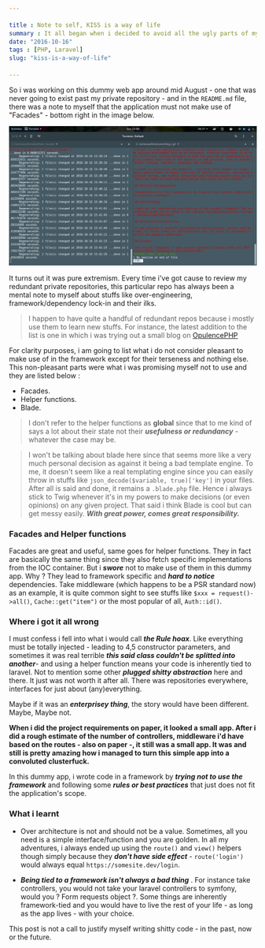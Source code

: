 ```yaml
---

title : Note to self, KISS is a way of life
summary : It all began when i decided to avoid all the ugly parts of my chosen framework, Laravel. Laravel "Facades", global helper functions et al. Little did i know it was more than what meets the eyes.
date: "2016-10-16"
tags : [PHP, Laravel]
slug: "kiss-is-a-way-of-life"

---
```



So i was working on this dummy web app around mid August - one that was never going to exist past my private repository - and in the `README.md` file, there was a note to myself that the application must not make use of "Facades" - bottom right in the image below.

![A laravel facade thou shall not use](/img/log/Screenshot-from-2016-10-16-15-44-26.png)

It turns out it was pure extremism. Every time i've got cause to review my redundant private repositories, this particular repo has always been a mental note to myself about stuffs like over-engineering, framework/dependency lock-in and their ilks.

> I happen to have quite a handful of redundant repos because i mostly use them to learn new stuffs.
For instance, the latest addition to the list is one in which i was trying out a small blog on [OpulencePHP](https://opulencephp.com)

For clarity purposes, i am going to list what i do not consider pleasant to make use of in the framework except for their terseness and nothing else. This non-pleasant parts were what i was promising myself not to use and they are listed below :

- Facades.
- Helper functions.
- Blade.

> I don't refer to the helper functions as **global** since that to me kind of says a lot about their state not their ***usefulness or redundancy*** - whatever the case may be.

> I won't be talking about blade here since that seems more like a very much personal decision as against it being a bad template engine. To me, it doesn't seem like a real templating engine since you can easily throw in stuffs like `json_decode($variable, true)['key']` in your files. After all is said and done, it remains a `.blade.php` file. Hence i always stick to Twig whenever it's in my powers to make decisions (or even opinions) on any given project. That said i think Blade is cool but can get messy easily. ***With great power, comes great responsibility.***

### Facades and Helper functions

Facades are great and useful, same goes for helper functions. They in fact are basically the same thing since they also fetch specific implementations from the IOC container. But i ***swore*** not to make use of them in this dummy app. Why ? They lead to framework specific and ***hard to notice*** dependencies. Take middleware (which happens to be a PSR standard now) as an example, it is quite common sight to see stuffs like `$xxx = request()->all()`, `Cache::get("item")` or the most popular of all, `Auth::id()`.

### Where i got it all wrong

I must confess i fell into what i would call ***the Rule hoax***. Like everything must be totally injected - leading to 4,5 constructor parameters, and sometimes it was real terrible ***this said class couldn't be splitted into another***- and using a helper function means your code is inherently tied to laravel. Not to mention some other ***plugged shitty abstraction*** here and there. It just was not worth it after all. There was repositories everywhere, interfaces for just about (any)everything.

Maybe if it was an ***enterprisey thing***, the story would have been different. Maybe, Maybe not.

**When i did the project requirements on paper, it looked a small app. After i did a rough estimate of the number of controllers, middleware i'd have based on the routes - also on paper -, it still was a small app. It was and still is pretty amazing how i managed to turn this simple app into a convoluted clusterfuck.**

In this dummy app, i wrote code in a framework by ***trying not to use the framework*** and following some ***rules or best practices*** that just does not fit the application's scope.

### What i learnt

- Over architecture is not and should not be a value. Sometimes, all you need is a simple interface/function and you are golden. In all my adventures, i always ended up using the `route()` and `view()` helpers though simply because they ***don't have side effect*** - `route('login')` would always equal `https://somesite.dev/login`.

- ***Being tied to a framework isn't always a bad thing*** .  For instance take controllers, you would not take your laravel controllers to symfony, would you ? Form requests object ?. Some things are inherently framework-tied and you would have to live the rest of your life - as long as the app lives - with your choice.

This post is not a call to justify myself writing shitty code - in the past, now or the future.
